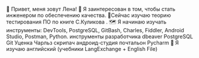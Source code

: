 👋 Привет, меня зовут  Лена!
👀 Я заинтересован в том, чтобы стать инженером по обеспечению качества.
🌱Сейчас изучаю теорию тестирования ПО по книге С.Куликова .
🗺️ Я начинаю изучать инструменты: DevTools, PostgreSQL, GitBash, Charles, Fiddler, Android Studio, Postman, Python.
инструменты разработчика dbeaver PostgreSQL Git Уценка Чарльз скрипач андроид-студия почтальон Pycharm
📖 Я изучаю английский (учебники LangExchange + English File)
